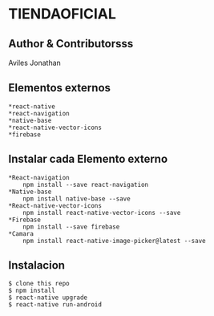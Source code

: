 TIENDAOFICIAL
========================
Author & Contributorsss
------------------------
Aviles Jonathan

Elementos externos
-----------------------
    *react-native
    *react-navigation
    *native-base
    *react-native-vector-icons
    *firebase

Instalar cada Elemento externo
------------------------
    *React-navigation
        npm install --save react-navigation
    *Native-base
        npm install native-base --save
    *React-native-vector-icons
        npm install react-native-vector-icons --save
    *Firebase  
        npm install --save firebase
    *Camara
        npm install react-native-image-picker@latest --save


Instalacion
-------------
    $ clone this repo
    $ npm install
    $ react-native upgrade
    $ react-native run-android
    